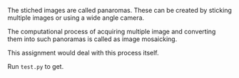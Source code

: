 The stiched images are called panaromas. These can be created by sticking multiple images or using a wide angle camera.

The computational process of acquiring multiple image and converting them into such panoramas is called as image mosaicking.

This assignment would deal with this process itself.

Run `test.py` to get.